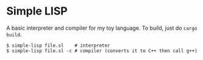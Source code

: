 Simple LISP
===========

A basic interpreter and compiler for my toy language. To build, just do `cargo build`.

```console
$ simple-lisp file.sl    # interpreter
$ simple-lisp file.sl -c # compiler (converts it to C++ then call g++)
```

